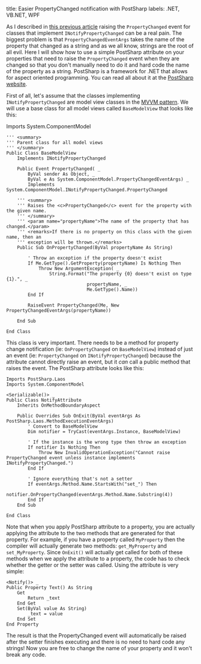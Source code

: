 title: Easier PropertyChanged notification with PostSharp
labels: .NET, VB.NET, WPF

As I described in <a href="http://graemehill.ca/verify-your-property-names-in-inotifypropertychanged-implementation">this previous article</a> raising the <code>PropertyChanged</code> event for classes that implement <code>INotifyPropertyChanged</code> can be a real pain.  The biggest problem is that <code>PropertyChangedEventArgs</code> takes the name of the property that changed as a string and as we all know, strings are the root of all evil.  Here I will show how to use a simple PostSharp attribute on your properties that need to raise the <code>PropertyChanged</code> event when they are changed so that you don't manually need to do it and hard code the name of the property as a string<!--break-->.  PostSharp is a framework for .NET that allows for aspect oriented programming.  You can read all about it at the <a href="http://www.postsharp.org">PostSharp website</a>.

First of all, let's assume that the classes implementing <code>INotifyPropertyChanged</code> are model view classes in the <a href="http://msdn.microsoft.com/en-us/magazine/dd419663.aspx">MVVM pattern</a>.  We will use a base class for all model views called <code>BaseModelView</code> that looks like this:

Imports System.ComponentModel

    ''' <summary>
    ''' Parent class for all model views
    ''' </summary>
    Public Class BaseModelView
        Implements INotifyPropertyChanged

        Public Event PropertyChanged( _
            ByVal sender As Object, _
            ByVal e As System.ComponentModel.PropertyChangedEventArgs) _
            Implements System.ComponentModel.INotifyPropertyChanged.PropertyChanged

        ''' <summary>
        ''' Raises the <c>PropertyChanged</c> event for the property with the given name.
        ''' </summary>
        ''' <param name="propertyName">The name of the property that has changed.</param>
        ''' <remarks>If there is no property on this class with the given name, then an
        ''' exception will be thrown.</remarks>
        Public Sub OnPropertyChanged(ByVal propertyName As String)

            ' Throw an exception if the property doesn't exist
            If Me.GetType().GetProperty(propertyName) Is Nothing Then
                Throw New ArgumentException( _
                    String.Format("The property {0} doesn't exist on type {1}.", _
                                  propertyName, _
                                  Me.GetType().Name))
            End If

            RaiseEvent PropertyChanged(Me, New PropertyChangedEventArgs(propertyName))

        End Sub

    End Class

This class is very important.  There needs to be a method for property change notification (ie: <code>OnPropertyChanged</code> on <code>BaseModelView</code>) instead of just an event (ie: <code>PropertyChanged</code> on <code>INotifyPropertyChanged</code>) because the attribute cannot directly raise an event, but it <em>can</em> call a public method that raises the event.  The PostSharp attribute looks like this:

    Imports PostSharp.Laos
    Imports System.ComponentModel

    <Serializable()> _
    Public Class NotifyAttribute
        Inherits OnMethodBoundaryAspect

        Public Overrides Sub OnExit(ByVal eventArgs As PostSharp.Laos.MethodExecutionEventArgs)
            ' Convert to BaseModelView
            Dim notifier = TryCast(eventArgs.Instance, BaseModelView)

            ' If the instance is the wrong type then throw an exception
            If notifier Is Nothing Then
                Throw New InvalidOperationException("Cannot raise PropertyChanged event unless instance implements INotifyPropertyChanged.")
            End If

            ' Ignore everything that's not a setter
            If eventArgs.Method.Name.StartsWith("set_") Then
                notifier.OnPropertyChanged(eventArgs.Method.Name.Substring(4))
            End If
        End Sub

    End Class

Note that when you apply PostSharp attribute to a property, you are actually applying the attribute to the two methods that are generated for that property.  For example, if you have a property called <code>MyProperty</code> then the compiler will actually generate two methods: <code>get_MyProperty</code> and <code>set_MyProperty</code>.  Since <code>OnExit()</code> will actually get called for both of these methods when we apply the attribute to a property, the code has to check whether the getter or the setter was called.  Using the attribute is very simple:

    <Notify()> _
    Public Property Text() As String
        Get
            Return _text
        End Get
        Set(ByVal value As String)
            _text = value
        End Set
    End Property

The result is that the PropertyChanged event will automatically be raised after the setter finishes executing and there is no need to hard code any strings!  Now you are free to change the name of your property and it won't break any code.